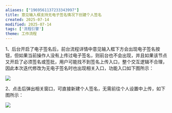 ```yaml
---
aliases: ["1969561137233343997"]
title: 意见输入框支持无电子签名情况下创建个人签名
created: 2025-07-14
modified: 2025-07-14
tags: ['流程引擎']
theme: 工作流程
---
```


1、后台开启了电子签名后，前台流程详情中意见输入框下方会出现电子签名按钮，但如果当前操作人没有上传过电子签名，则前台也不会出现，并且如果该节点又开启了必须签名或签批，用户可能找不到签名上传入口，整个交互逻辑不合理，因此本次迭代修改为无电子签名时也出现相关入口，功能入口如下图所示：

![](0d5494cfd8c807d1d5781d3efef1f175.jpg)

2、点击后弹出相关窗口，可直接新建个人签名，无需前往个人设置中上传，如下图所示：

![](85224f6caa8a84abfa5f363dcdf7512a.jpg)